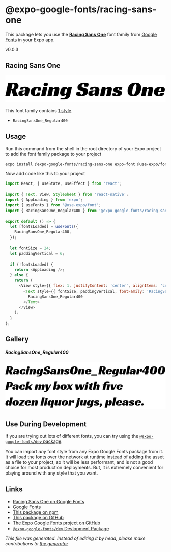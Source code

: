 # @expo-google-fonts/racing-sans-one

This package lets you use the [**Racing Sans One**](https://fonts.google.com/specimen/Racing+Sans+One) font family from [Google Fonts](https://fonts.google.com/) in your Expo app.

v0.0.3

## Racing Sans One

![Racing Sans One](./font-family.png)

This font family contains [1 style](#gallery).

- `RacingSansOne_Regular400`

## Usage

Run this command from the shell in the root directory of your Expo project to add the font family package to your project
```sh
expo install @expo-google-fonts/racing-sans-one expo-font @use-expo/font
```

Now add code like this to your project
```js
import React, { useState, useEffect } from 'react';

import { Text, View, StyleSheet } from 'react-native';
import { AppLoading } from 'expo';
import { useFonts } from '@use-expo/font';
import { RacingSansOne_Regular400 } from '@expo-google-fonts/racing-sans-one';

export default () => {
  let [fontsLoaded] = useFonts({
    RacingSansOne_Regular400,
  });

  let fontSize = 24;
  let paddingVertical = 6;

  if (!fontsLoaded) {
    return <AppLoading />;
  } else {
    return (
      <View style={{ flex: 1, justifyContent: 'center', alignItems: 'center' }}>
        <Text style={{ fontSize, paddingVertical, fontFamily: 'RacingSansOne_Regular400' }}>
          RacingSansOne_Regular400
        </Text>
      </View>
    );
  }
};

```

## Gallery

##### RacingSansOne_Regular400
![RacingSansOne_Regular400](./d832218eb9f68c818398e21dff506b95b27cf9a0830a3866a204eb2d2044027a.ttf.png)


## Use During Development

If you are trying out lots of different fonts, you can try using the [`@expo-google-fonts/dev` package](https://www.npmjs.com/package/@expo-google-fonts/dev).

You can import *any* font style from any Expo Google Fonts package from it. It will load the fonts
over the network at runtime instead of adding the asset as a file to your project, so it will be 
less performant, and is not a good choice for most production deployments. But, it is extremely convenient
for playing around with any style that you want.

## Links

- [Racing Sans One on Google Fonts](https://fonts.google.com/specimen/Racing+Sans+One)
- [Google Fonts](https://fonts.google.com/)
- [This package on npm](https://www.npmjs.com/package/@expo-google-fonts/racing-sans-one)
- [This package on GitHub](https://github.com/expo/google-fonts/tree/master/font-packages/racing-sans-one)
- [The Expo Google Fonts project on GitHub](https://github.com/expo/google-fonts)
- [`@expo-google-fonts/dev` Devlopment Package](https://github.com/expo/google-fonts/tree/master/font-packages/dev)


*This file was generated. Instead of editing it by head, please make contributions to [the generator](https://github.com/expo/google-fonts/tree/master/packages/generator)*
